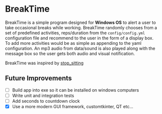 # BreakTime

BreakTime is a simple program designed for **Windows OS** to alert a user to
take occasional breaks while working.
BreakTime randomly chooses from a set of predefined activities, reps/duration
from the `config/config.yml` configuration file and recommend to the user in the
form of a display box. To add more activities would be as simple as appending to
 the yaml configuration. An mp3 audio from data/sound is also played along with
the message box so the user gets both audio and visual notification.

BreakTime was inspired by
[stop_sitting](https://github.com/custerc/stop_sitting "stop_sitting")

## Future Improvements

- [ ] Build app into exe so it can be installed on windows computers
- [ ] Write unit and integration tests
- [ ] Add seconds to countdown clock
- [x] Use a more modern GUI framework, customtkinter, QT etc...
